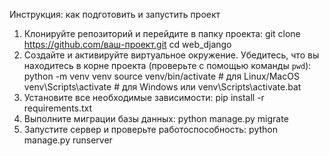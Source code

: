 Инструкция: как подготовить и запустить проект
1. Клонируйте репозиторий и перейдите в папку проекта:
   git clone https://github.com/ваш-проект.git cd web_django
2. Создайте и активируйте виртуальное окружение. Убедитесь, что вы находитесь в корне проекта (проверьте с помощью команды `pwd`):
   python -m venv venv
   source venv/bin/activate  # для Linux/MacOS
   venv\Scripts\activate     # для Windows или
   venv\Scripts\activate.bat  
3. Установите все необходимые зависимости:
   pip install -r requirements.txt
4. Выполните миграции базы данных:
   python manage.py migrate
5. Запустите сервер и проверьте работоспособность:
   python manage.py runserver